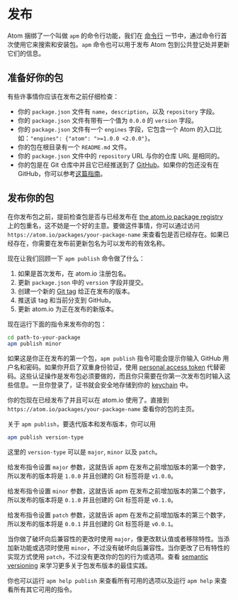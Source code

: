# 发布

Atom 捆绑了一个叫做 `apm` 的命令行功能，我们在 [命令行](linux/chapter2/atom-packages?id=命令行) 一节中，通过命令行首次使用它来搜索和安装包。`apm` 命令也可以用于发布 Atom 包到公共登记处并更新它们的信息。

## 准备好你的包

有些许事情你应该在发布之前仔细检查：

* 你的 `package.json` 文件有 `name`，`description`，以及 `repository` 字段。
* 你的 `package.json` 文件有带有一个值为 `0.0.0` 的 `version` 字段。
* 你的 `package.json` 文件有一个 `engines` 字段，它包含一个 Atom 的入口比如：`"engines": {"atom": ">=1.0.0 <2.0.0"}`。
* 你的包在根目录有一个 `README.md` 文件。
* 你的 `package.json` 文件中的 `repository` URL 与你的仓库 URL 是相同的。
* 你的包是在 Git 仓库中并且它已经推送到了 [GitHub](https://github.com/)。如果你的包还没有在 GitHub，你可以参考[这篇指南](https://help.github.com/articles/importing-a-git-repository-using-the-command-line/)。

## 发布你的包

在你发布包之前，提前检查包是否与已经发布在 [the atom.io package registry](https://atom.io/packages) 上的包重名，这不妨是一个好的主意。要做这件事情，你可以通过访问 `https://atom.io/packages/your-package-name` 来查看包是否已经存在。如果已经存在，你需要在发布前更新包名为可以发布的有效名称。

现在让我们回顾一下 `apm publish` 命令做了什么：

1. 如果是首次发布，在 atom.io 注册包名。
2. 更新 `package.json` 中的 `version` 字段并提交。
3. 创建一个新的 [Git tag](https://git-scm.com/book/en/v2/Git-Basics-Tagging) 给正在发布的版本。
4. 推送该 tag 和当前分支到 GitHub。
5. 更新 atom.io 为正在发布的新版本。

现在运行下面的指令来发布你的包：

```bash
cd path-to-your-package
apm publish minor
```

如果这是你正在发布的第一个包，`apm publish` 指令可能会提示你输入 GitHub 用户名和密码。如果你开启了双重身份验证，使用 [personal access token](https://help.github.com/articles/creating-a-personal-access-token-for-the-command-line/) 代替密码。这些认证操作是发布包必须要做的，而且你只需要在你第一次发布包时输入这些信息。一旦你登录了，证书就会安全地存储到你的 [keychain](https://en.wikipedia.org/wiki/Keychain_(software)) 中。

你的包现在已经发布了并且可以在 atom.io 使用了。直接到 `https://atom.io/packages/your-package-name` 查看你的包的主页。

关于 `apm publish`，要迭代版本和发布版本，你可以用

```bash
apm publish version-type
```

这里的 `version-type` 可以是 `major`, `minor` 以及 `patch`。

给发布指令设置 `major` 参数，这就告诉 apm 在发布之前增加版本的第一个数字，所以发布的版本将是 `1.0.0` 并且创建的 Git 标签将是 `v1.0.0`。

给发布指令设置 `minor` 参数，这就告诉 apm 在发布之前增加版本的第二个数字，所以发布的版本将是 `0.1.0` 并且创建的 Git 标签将是 `v0.1.0`。

给发布指令设置 `patch` 参数，这就告诉 apm 在发布之前增加版本的第三个数字，所以发布的版本将是 `0.0.1` 并且创建的 Git 标签将是 `v0.0.1`。

当你做了破坏向后兼容性的更改时使用 `major`，像更改默认值或者移除特性。当添加新功能或选项时使用 `minor`，不过没有破坏向后兼容性。当你更改了已有特性的实现方式使用 `patch`，不过没有更改你的包的行为或选项。查看 [semantic versioning](https://semver.org/) 来学习更多关于包发布版本的最佳实践。

你也可以运行 `apm help publish` 来查看所有可用的选项以及运行 `apm help` 来查看所有其它可用的指令。
